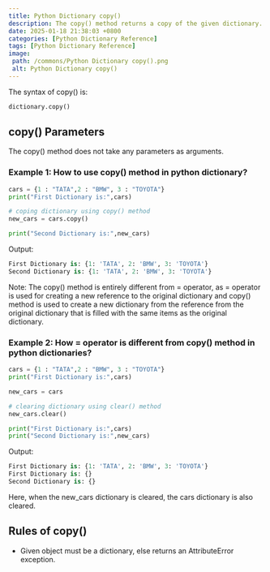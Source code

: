 ```yaml
---
title: Python Dictionary copy()
description: The copy() method returns a copy of the given dictionary.
date: 2025-01-18 21:38:03 +0800
categories: [Python Dictionary Reference]
tags: [Python Dictionary Reference]
image:
 path: /commons/Python Dictionary copy().png
 alt: Python Dictionary copy()
---
```


The syntax of copy() is:

```python
dictionary.copy()

```

## copy() Parameters 

The copy() method does not take any parameters as arguments.

### Example 1: How to use copy() method in python dictionary?

```python
cars = {1 : "TATA",2 : "BMW", 3 : "TOYOTA"}
print("First Dictionary is:",cars)

# coping dictionary using copy() method
new_cars = cars.copy()

print("Second Dictionary is:",new_cars)

```

Output:

```python
First Dictionary is: {1: 'TATA', 2: 'BMW', 3: 'TOYOTA'}
Second Dictionary is: {1: 'TATA', 2: 'BMW', 3: 'TOYOTA'}

```

Note: The copy() method is entirely different from \= operator, as \= operator is used for creating a new reference to the original dictionary  and copy() method is used to create a new dictionary from the reference from the original dictionary that is filled with the same items as the original dictionary.

### Example 2: How \= operator is different from copy() method in python dictionaries?

```python
cars = {1 : "TATA",2 : "BMW", 3 : "TOYOTA"}
print("First Dictionary is:",cars)

new_cars = cars

# clearing dictionary using clear() method
new_cars.clear()

print("First Dictionary is:",cars)
print("Second Dictionary is:",new_cars)

```

Output:

```python
First Dictionary is: {1: 'TATA', 2: 'BMW', 3: 'TOYOTA'}
First Dictionary is: {}
Second Dictionary is: {}

```
Here, when the new\_cars dictionary is cleared, the cars dictionary is also cleared.

## Rules of copy()

* Given object must be a dictionary, else returns an AttributeError exception.